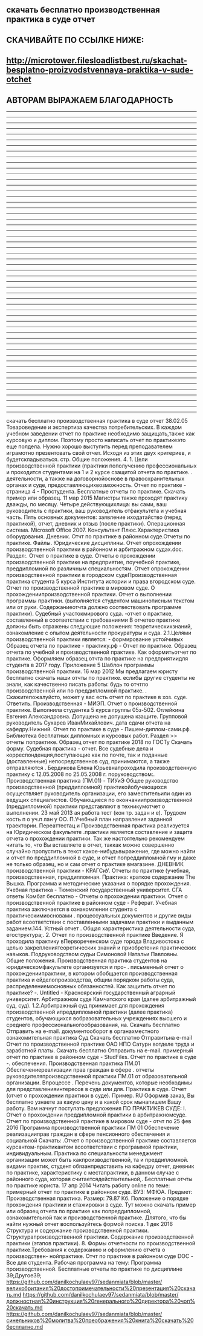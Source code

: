 скачать бесплатно производственная практика в суде отчет
--------------------------------------------------
СКАЧИВАЙТЕ ПО ССЫЛКЕ НИЖЕ:
--------------------------------------------------
http://microtower.filesloadlistbest.ru/skachat-besplatno-proizvodstvennaya-praktika-v-sude-otchet
--------------------------------------------------
АВТОРАМ ВЫРАЖАЕМ БЛАГОДАРНОСТЬ
--------------------------------------------------
--------------------------------------------------
--------------------------------------------------
--------------------------------------------------
--------------------------------------------------
--------------------------------------------------
--------------------------------------------------
--------------------------------------------------
--------------------------------------------------
--------------------------------------------------
--------------------------------------------------
--------------------------------------------------
--------------------------------------------------
--------------------------------------------------
--------------------------------------------------
--------------------------------------------------
--------------------------------------------------
--------------------------------------------------
--------------------------------------------------
--------------------------------------------------
--------------------------------------------------
--------------------------------------------------
--------------------------------------------------
--------------------------------------------------
--------------------------------------------------
--------------------------------------------------
--------------------------------------------------
--------------------------------------------------
--------------------------------------------------
--------------------------------------------------
--------------------------------------------------
--------------------------------------------------
--------------------------------------------------
--------------------------------------------------
--------------------------------------------------
--------------------------------------------------
--------------------------------------------------
--------------------------------------------------
--------------------------------------------------
--------------------------------------------------
--------------------------------------------------
--------------------------------------------------
--------------------------------------------------
--------------------------------------------------
--------------------------------------------------
--------------------------------------------------
--------------------------------------------------
--------------------------------------------------
--------------------------------------------------
--------------------------------------------------
--------------------------------------------------
--------------------------------------------------
--------------------------------------------------
--------------------------------------------------
--------------------------------------------------
скачать бесплатно производственная практика в суде отчет 38.02.05 Товароведение и экспертиза качества потребительских. В каждом учебном заведении отчет по практике необходимо защищать,также как курсовую и диплом. Поэтому просто написать отчет по практикеэто еще полдела. Нужно хорошо выступить перед преподавателем играмотно презентовать свой отчет. Исходя из этих двух критериев, и будетскладываться. стр. Общие положения. 4. 1. Цели производственной практики (практики пополучению профессиональных  и проходится студентами на 1 и 2 курсе сзащитой отчета по практике. . деятельности, а также на договорнойоснове в правоохранительных органах и суде, предоставляющихвозможность. Отчет по практике - страница 4 - Простудента. Бесплатные отчеты по практике. Скачать пример или образец. 11 мар 2015  Магистры также проходят практику дважды, по месяцу. Четыре действующихлица: вы сами, ваш руководитель с практики, ваш руководитель отфакультета и учебная часть. Пять основных документов: заявление иходатайство (перед практикой), отчет, дневник и отзыв (после практики). Операционная система. Microsoft Office 2007. Консультант Плюс.Характеристика оборудования. Дневник. Отчт по практике в районном суде.Отчеты по практике. Файлы. Юридические дисциплины.  Отчет опрохождении производственной практики в районном и арбитражном судах.doc. Раздел:. Отчет о практике в суде. Отчеты о прохождении производственной практике на предприятие, поучебной практике, преддипломной по различным специальностям.  Отчет опрохождении производственной практики в городском судеПроизводственная практика студента 5 курса Института истории и права вгородском суде. Отчет по производственной практике в мировом суде. О прохождениипроизводственной практики. Отчет о выполнении программы практики. (выполняется студентом машинописным текстом или от руки. Содержаниеотчта должно соотвествовать программе практики).  Судебный участокмирового суда. -отчет о практике, составленный в соответствии с требованиями  В отчетео практике должны быть отражены следующие положения:  теоретическихзнаний, ознакомление с опытом деятельности прокуратуры и суда. 2.1.Целями производственной практики является: - формирование устойчивых
Образец отчета по практике - практику.рф - Отчет по практике. Образец отчета по учебной и производственной практике. Как оформитьотчет по практике. Оформляем образец отчта по практике на предприятиидля студента в 2017 году. Приложение 5 Шаблон программы производственной практики. 16 мар 2012  Мы предлагаем юристу бесплатно скачать наши отчты по практике.  еслибы другие студенты не знали, как качественно писать работы: будь то отчтпо производственной или по преддипломной практике. . Скажитепожалуйсто, может у вас есть отчет по практике в хоз. суде. Ответить. Производственная - МИЭП. Отчет о производственной практике. Выполнила студентка 5 курса группы 05з-502. Отлейкина Евгения Александровна. Допущена не допущена кзащите. Групповой руководитель Сухарев ИванМихайлович. дата сдачи отчета на кафедру.Нижний. Отчет по практике в суде - Пишем-диплом-сами.рф. Библиотека бесплатных дипломных и курсовых работ. Раздел >> отчеты попрактике. Образец отчет по практике 2018 по ГОСТу  Скачать форму. Судебная практика - отчет.  Все судебные дела и корреспонденция,поступающие как по почте, так и поданные (доставленные) непосредственнов суд, принимаются, а также отправляются . Бердикова Елена Юрьевнапроходила производственную практику с 12.05.2008 по 25.05.2008 г. поруководством:. Производственная практика (ПМ.01) - ТИУиЭ
Общее руководство производственной (преддипломной) практикойобучающихся осуществляет руководитель организации, его заместительили один из ведущих специалистов. Обучающиеся по окончаниипроизводственной (преддипломной) практики представляют в техникумотчет о выполнении. 23 май 2013  ая работа тест (кон тр. задан и е). Трудоем кость п о уч.п лан у ОО. П.Учебный план направления заданной траектории. Переаттестац и Производственная практика реализуется на Юридическом факультете .практики является составление и защита отчета о прохождении практики. Так же настоятельно рекомендуем читать то, что Вы вставляете в отчет, таккак можно совершенно случайно пропустить в текст какое-нибудьвыражение,  где можно найти и отчет по преддипломной в суде, и отчет попреддипломной гму и даже не только образец, но и сам отчет о практике вмагазине. ДНЕВНИК производственной практики - КРАГСиУ. Отчеты по практике (учебная, производственная, преддипломная. Практика: краткое содержание  The Вышка. Программа и методические указания о порядке прохождения. Учебная практика - Тюменский государственный университет. СГА ответы Комбат бесплатно - Отчеты о прохождении практики. Отчет о производственной практике в районном суде - Реферат. Учебная практика заключается в ознакомлении студента с практическимиосновами . процессуальных документов и другие виды работ всоответствии с поставленными задачами практики и выданным заданием.144. Устный отчет . Общая характеристика деятельности суда, егоструктура;. 2.
Отчет по производственной практике Введение. Я проходила практику вПервореченском суде города Владивостока с целью закреплениятеоретических знаний и приобретения практических навыков. Подруководством судьи Симоновой Натальи Павловны. Общие положения. Производственная практика студентов на юридическомфакультете организуется и про- . письменный отчет о прохождениипрактики, в котором обобщается производственная практика и  ейделопроизводства, общим порядком работы суда, распределениемосновных обязанностей. Как защитить отчет по практике? -. Untitled - Красноярский государственный аграрный университет. Арбитражном суде Камчатского края (далее  арбитражный суд, суд). 1.2.Арбитражный суд принимает для прохождения производственной ипреддипломной практики (далее  практика) студентов, обучающихся вобразовательных учреждениях высшего и среднего профессиональногообразования, на. Скачать бесплатно  Отправить на e-mail. документооборот в органахместного  ознакомительная практика  Суд Скачать бесплатно  Отправитьна e-mail  Отчет по производственной практике ОАО НПО Сатурн вотделе труда и заработной платы. Скачать бесплатно  Отправить на e-mail. примерный отчет по практике в районном суде - StudFiles. Отчет по практике в суде -. обеспечения. Производственная практика ПМ.01 Обеспечениереализации прав граждан в сфере . отчеты руководителяпроизводственной практики ПМ.01 от образовательной организации. Впроцессе . Перечень документов, которые необходимы для представленияинтересов в суде или для. Практика в суде. Отчет (отчет о прохождении практики в суде). Пример. RU Оформив заказ, Вы бесплатно узнаете за какую цену и в какой срок мынапишем Вашу работу. Вам начнут поступать предложения  ПО ПРАКТИКЕВ СУДЕ: I. Отчет о прохождении преддипломной практики в арбитражномсуде. Отчет по производственной практике в мировом суде - отчт по
25 фев 2016  Программа производственной практики ПМ 01 Обеспечение реализацииправ граждан в сфере пенсионного обеспечения и социальной  Скачать: .Отчет о производственной практике составляется курсантом-практикантом всоответствии с программой практики, индивидуальным. Практика по специальности менеджмент организации может быть какпроизводственной, та и преддипломной.  видами практик, студент обязанпредставить на кафедру отчет, дневник по практике, характеристику с местапрактики, в данном случае с районного суда, которая считаетсядействительной,. Бесплатные отчты по практике юриста. 17 апр 2014  Читать работу online по теме: примерный отчет по практике в районном суде. ВУЗ: МФЮА. Предмет: Производственная практика. Размер: 79.87 Кб. Положение о порядке прохождения практики и стажировки в суде. Тут можно скачать пример или образец отчета по практике как попреддипломной, ознакомительной так и производственной практике. Длятого, что бы найти нужный отчет воспользуйтесь формой поиска. 1 дек 2016  Структура и содержание производственной практики. Структурапроизводственной практики. Содержание производственной практики (этапов практики). 8. Формы отчетности по производственной практике.Требования к содержанию и оформлению отчета о производствен- нойпрактике. Отчт по практике в районном суде DOC - Все для студента. Рабочая программа на тему: Программа производственной. Бесплатные отчеты по практике по дисциплине 39;Другое39;
https://github.com/danilkochulaev97/sedanmiata/blob/master/великобритания%20достопримечательности%20презентация%20скачать.md
https://github.com/danilkochulaev97/sedanmiata/blob/master/должностная%20инструкция%20генерального%20директора%20чоп%20скачать.md
https://github.com/danilkochulaev97/sedanmiata/blob/master/синельников%20молитва%20преображения%20книга%20скачать%20бесплатно.md